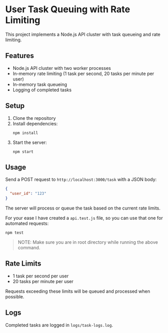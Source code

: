 # User Task Queuing with Rate Limiting

This project implements a Node.js API cluster with task queueing and rate limiting.

## Features

- Node.js API cluster with two worker processes
- In-memory rate limiting (1 task per second, 20 tasks per minute per user)
- In-memory task queueing
- Logging of completed tasks

## Setup

1. Clone the repository
2. Install dependencies:
   ```
   npm install
   ```
3. Start the server:
   ```
   npm start
   ```

## Usage

Send a POST request to `http://localhost:3000/task` with a JSON body:

```json
{
  "user_id": "123"
}
```

The server will process or queue the task based on the current rate limits.

For your ease I have created a `api.test.js` file, so you can use that one for automated requests:

```
npm test
```

> NOTE: Make sure you are in root directory while running the above command.

## Rate Limits

- 1 task per second per user
- 20 tasks per minute per user

Requests exceeding these limits will be queued and processed when possible.

## Logs

Completed tasks are logged in `logs/task-logs.log`.

